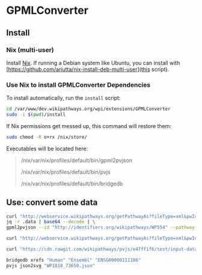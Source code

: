 # GPMLConverter

## Install

### Nix (multi-user)
Install [Nix](https://nixos.org/nix/). If running a Debian system like Ubuntu, you can install with [https://github.com/ariutta/nix-install-deb-multi-user](this script).

### Use Nix to install GPMLConverter Dependencies

To install automatically, run the `install` script:
```sh
cd /var/www/dev.wikipathways.org/wpi/extensions/GPMLConverter
sudo -i $(pwd)/install
```

If Nix permissions get messed up, this command will restore them:
```sh
sudo chmod -R o+rx /nix/store/
```

Executables will be located here:
> /nix/var/nix/profiles/default/bin/gpml2pvjson
>
> /nix/var/nix/profiles/default/bin/pvjs
>
> /nix/var/nix/profiles/default/bin/bridgedb

## Use: convert some data

```sh
curl "http://webservice.wikipathways.org/getPathwayAs?fileType=xml&pwId=WP554&revision=77712&format=json" | \
jq -r .data | base64 --decode | \
gpml2pvjson --id "http://identifiers.org/wikipathways/WP554" --pathway-version "77712"

curl "http://webservice.wikipathways.org/getPathwayAs?fileType=xml&pwId=WP554&revision=77712&format=xml" | xpath "*/ns1:data/text()" | base64 --decode | gpml2pvjson --id "http://identifiers.org/wikipathways/WP554" --pathway-version "77712"

curl "https://cdn.rawgit.com/wikipathways/pvjs/e47ff1f6/test/input-data/troublesome-pathways/WP1818_73650.gpml" | gpml2pvjson --id "http://identifiers.org/wikipathways/WP1818" --pathway-version "73650" > "WP1818_73650.json"

bridgedb xrefs "Human" "Ensembl" "ENSG00000111186"
pvjs json2svg "WP1818_73650.json"
```

